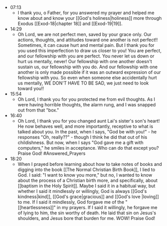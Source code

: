 - 07:13
	- I thank you, o Father, for you answered my prayer and helped me know about and know your [[God's holiness|holiness]] more through Exodus [[Exod-18|chapter 18]] and [[Exod-19|19]].
- 14:29
	- Oh Lord, we are not perfect men, saved by your grace only. Our actions, thoughts, and attitudes toward one another is not perfect!! Sometimes, it can cause hurt and mental pain. But I thank you for you used this imperfection to draw us closer to you! You are perfect, and our fellowship with you are perfect. You never let us down or hurt us mentally, never! Our fellowship with one another doesn't sustain us, our fellowship with you do. And our fellowship with one another is only made possible if it was an outward expression of our fellowship with you. So even when someone else accidentally hurt us mentally, WE DON'T HAVE TO BE SAD, we just need to look toward you!!
- 15:54
	- Oh Lord, I thank you for you protected me from evil thoughts. As I were having horrible thoughts, the alarm rung, and I was snapped out from that "box."
- 16:40
	- Oh Lord, I thank you for you changed aunt Lai's sister's son's heart! He now behaves well, and more importantly, receptive to what is talked about you. In the past, when I says, "God be with you!" - he responses "Oh, really??" - though I think he did that out of his childishness. But now, when I says "God gave me a gift with computers," he smiles in acceptance. Who can do that except you? Praise God! #Answered_Prayers 
- 18:20
	- When I prayed before learning about how to take notes of books and digging into the book [[The Normal Christian Birth Book]], I lied to God. I said: "I want to know you more," but no, I wanted to know about the process of a Christian birth more, and specifically, about [[baptism in the Holy Spirit]].  Maybe I said it in a habitual way, but whether I said it mindlessly or willingly, God is always [[God's kindness|kind]], [[God's grace|gracious]] and [[God's love |loving]] to me. If I said it mindlessly, God forgave me of the "[[heartlessness]]" in my prayers. If I said it willingly, he forgave me of lying to him, the sin worthy of death. He laid that sin on Jesus's shoulders, and Jesus bore that burden for me. WOW! Praise God!